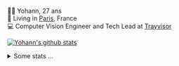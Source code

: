 <p>
  👨🏻 <bold>Yohann</bold>, 27 ans<br/>
  💼 Living in <a href="https://www.google.com/maps?q=paris">Paris</a>, France<br/>
  💻 Computer Vision Engineer and Tech Lead at <a href="https://trayvisor.com/">Trayvisor</a><br/>
</p>

<a href="https://github.com/anuraghazra/github-readme-stats"><img align="center" src="https://github-readme-stats-go94hl40s-yohann84l.vercel.app//api?username=yohann84L&show_icons=true&include_all_commits=true" alt="Yohann's github stats" /> </a>


<details>
  <summary>Some stats ...</summary><br/>
  

<!--START_SECTION:waka-->
![Code Time](http://img.shields.io/badge/Code%20Time-733%20hrs%2035%20mins-blue)

![Profile Views](http://img.shields.io/badge/Profile%20Views-0-blue)

**🐱 My GitHub Data** 

> 📦 440.6 kB Used in GitHub's Storage 
 > 
> 🏆 552 Contributions in the Year 2023
 > 
> 🚫 Not Opted to Hire
 > 
> 📜 24 Public Repositories 
 > 
> 🔑 21 Private Repositories 
 > 
**I'm an Early 🐤** 

```text
🌞 Morning                11650 commits       ████████░░░░░░░░░░░░░░░░░   30.80 % 
🌆 Daytime                21609 commits       ██████████████░░░░░░░░░░░   57.12 % 
🌃 Evening                4411 commits        ███░░░░░░░░░░░░░░░░░░░░░░   11.66 % 
🌙 Night                  160 commits         ░░░░░░░░░░░░░░░░░░░░░░░░░   00.42 % 
```
📅 **I'm Most Productive on Wednesday** 

```text
Monday                   7210 commits        █████░░░░░░░░░░░░░░░░░░░░   19.06 % 
Tuesday                  6985 commits        █████░░░░░░░░░░░░░░░░░░░░   18.46 % 
Wednesday                8387 commits        ██████░░░░░░░░░░░░░░░░░░░   22.17 % 
Thursday                 8082 commits        █████░░░░░░░░░░░░░░░░░░░░   21.36 % 
Friday                   6722 commits        ████░░░░░░░░░░░░░░░░░░░░░   17.77 % 
Saturday                 149 commits         ░░░░░░░░░░░░░░░░░░░░░░░░░   00.39 % 
Sunday                   295 commits         ░░░░░░░░░░░░░░░░░░░░░░░░░   00.78 % 
```


📊 **This Week I Spent My Time On** 

```text
🕑︎ Time Zone: Europe/Paris

💬 Programming Languages: 
Python                   6 hrs 12 mins       █████████████████████░░░░   83.60 % 
JavaScript               40 mins             ██░░░░░░░░░░░░░░░░░░░░░░░   09.09 % 
SQL                      27 mins             ██░░░░░░░░░░░░░░░░░░░░░░░   06.13 % 
Assembly                 1 min               ░░░░░░░░░░░░░░░░░░░░░░░░░   00.35 % 
HTTP Request             1 min               ░░░░░░░░░░░░░░░░░░░░░░░░░   00.34 % 

🔥 Editors: 
PyCharm                  6 hrs 3 mins        ████████████████████░░░░░   81.66 % 
VS Code                  41 mins             ██░░░░░░░░░░░░░░░░░░░░░░░   09.24 % 
WebStorm                 40 mins             ██░░░░░░░░░░░░░░░░░░░░░░░   09.09 % 

💻 Operating System: 
Mac                      7 hrs 25 mins       █████████████████████████   100.00 % 
```

**I Mostly Code in Python** 

```text
Python                   20 repos            ████████████░░░░░░░░░░░░░   50.00 % 
Jupyter Notebook         4 repos             ██░░░░░░░░░░░░░░░░░░░░░░░   10.00 % 
HTML                     2 repos             █░░░░░░░░░░░░░░░░░░░░░░░░   05.00 % 
JavaScript               2 repos             █░░░░░░░░░░░░░░░░░░░░░░░░   05.00 % 
Shell                    1 repo              █░░░░░░░░░░░░░░░░░░░░░░░░   02.50 % 
```




 Last Updated on 22/08/2023 00:26:57 UTC
<!--END_SECTION:waka-->
